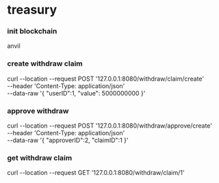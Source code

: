 # treasury

### init blockchain
anvil

### create withdraw claim
curl --location --request POST '127.0.0.1:8080/withdraw/claim/create' \
--header 'Content-Type: application/json' \
--data-raw '{
    "userID":1,
    "value": 5000000000
}'


### approve withdraw
curl --location --request POST '127.0.0.1:8080/withdraw/approve/create' \
--header 'Content-Type: application/json' \
--data-raw '{
    "approverID":2,
    "claimID":1
}'

### get withdraw claim
curl --location --request GET '127.0.0.1:8080/withdraw/claim/1' 

